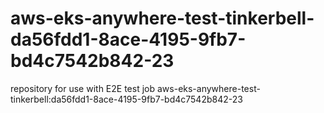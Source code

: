 # aws-eks-anywhere-test-tinkerbell-da56fdd1-8ace-4195-9fb7-bd4c7542b842-23
repository for use with E2E test job aws-eks-anywhere-test-tinkerbell:da56fdd1-8ace-4195-9fb7-bd4c7542b842-23
